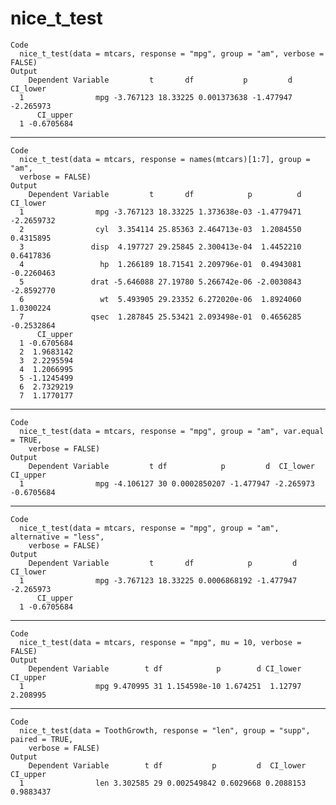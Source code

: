 # nice_t_test

    Code
      nice_t_test(data = mtcars, response = "mpg", group = "am", verbose = FALSE)
    Output
        Dependent Variable         t       df           p         d  CI_lower
      1                mpg -3.767123 18.33225 0.001373638 -1.477947 -2.265973
          CI_upper
      1 -0.6705684

---

    Code
      nice_t_test(data = mtcars, response = names(mtcars)[1:7], group = "am",
      verbose = FALSE)
    Output
        Dependent Variable         t       df            p          d   CI_lower
      1                mpg -3.767123 18.33225 1.373638e-03 -1.4779471 -2.2659732
      2                cyl  3.354114 25.85363 2.464713e-03  1.2084550  0.4315895
      3               disp  4.197727 29.25845 2.300413e-04  1.4452210  0.6417836
      4                 hp  1.266189 18.71541 2.209796e-01  0.4943081 -0.2260463
      5               drat -5.646088 27.19780 5.266742e-06 -2.0030843 -2.8592770
      6                 wt  5.493905 29.23352 6.272020e-06  1.8924060  1.0300224
      7               qsec  1.287845 25.53421 2.093498e-01  0.4656285 -0.2532864
          CI_upper
      1 -0.6705684
      2  1.9683142
      3  2.2295594
      4  1.2066995
      5 -1.1245499
      6  2.7329219
      7  1.1770177

---

    Code
      nice_t_test(data = mtcars, response = "mpg", group = "am", var.equal = TRUE,
        verbose = FALSE)
    Output
        Dependent Variable         t df            p         d  CI_lower   CI_upper
      1                mpg -4.106127 30 0.0002850207 -1.477947 -2.265973 -0.6705684

---

    Code
      nice_t_test(data = mtcars, response = "mpg", group = "am", alternative = "less",
        verbose = FALSE)
    Output
        Dependent Variable         t       df            p         d  CI_lower
      1                mpg -3.767123 18.33225 0.0006868192 -1.477947 -2.265973
          CI_upper
      1 -0.6705684

---

    Code
      nice_t_test(data = mtcars, response = "mpg", mu = 10, verbose = FALSE)
    Output
        Dependent Variable        t df            p        d CI_lower CI_upper
      1                mpg 9.470995 31 1.154598e-10 1.674251  1.12797 2.208995

---

    Code
      nice_t_test(data = ToothGrowth, response = "len", group = "supp", paired = TRUE,
        verbose = FALSE)
    Output
        Dependent Variable        t df           p         d  CI_lower  CI_upper
      1                len 3.302585 29 0.002549842 0.6029668 0.2088153 0.9883437

